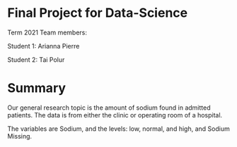 # Final Project for Data-Science
Term 2021
Team members:

Student 1: Arianna Pierre

Student 2: Tai Polur


# Summary

Our general research topic is the amount of sodium found in admitted patients. The data is from either the clinic or operating room of a hospital.

The variables are Sodium, and the levels: low, normal, and high, and Sodium Missing. 


